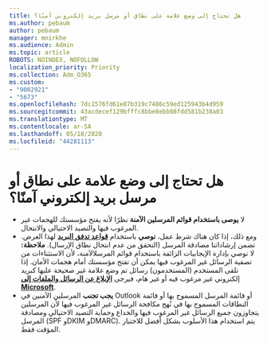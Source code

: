 ```yaml
---
title: هل تحتاج إلى وضع علامة على نطاق أو مرسل بريد إلكتروني آمنًا؟
ms.author: pebaum
author: pebaum
manager: mnirkhe
ms.audience: Admin
ms.topic: article
ROBOTS: NOINDEX, NOFOLLOW
localization_priority: Priority
ms.collection: Adm_O365
ms.custom:
- "9002921"
- "5673"
ms.openlocfilehash: 7dc1576fd61e87b319c7486c59ed125943b4d959
ms.sourcegitcommit: 43acdecef129bfffc8bbe8ebb08fdd581b238a03
ms.translationtype: MT
ms.contentlocale: ar-SA
ms.lasthandoff: 05/18/2020
ms.locfileid: "44281113"
---
```

# <a name="need-to-mark-a-domain-or-email-sender-safe"></a>هل تحتاج إلى وضع علامة على نطاق أو مرسل بريد إلكتروني آمنًا؟

- لا **يوصى باستخدام قوائم المرسلين الآمنة** نظرًا لأنه يفتح مؤسستك للهجمات غير المرغوب فيها والتصيد الاحتيالي والانتحال.
- ومع ذلك، إذا كان هناك شرط عمل، **نوصي** باستخدام **[قواعد تدفق البريد](https://docs.microsoft.com/microsoft-365/security/office-365-security/create-safe-sender-lists-in-office-365?view=o365-worldwide#recommended-use-mail-flow-rules)** لهذا الغرض. تضمن إرشاداتنا مصادقة المرسل (التحقق من عدم انتحال نطاق الإرسال). **ملاحظة:** لا نوصي بإدارة الإيجابيات الزائفة باستخدام قوائم المرسلالآمنة، لأن الاستثناءات من تصفية الرسائل غير المرغوب فيها يمكن أن تفتح مؤسستك أمام هجمات الأمان. إذا تلقى المستخدم (المستخدمون) رسائل تم وضع علامة غير صحيحة عليها كبريد إلكتروني غير مرغوب فيه أو غير هام، فيرجى **[الإبلاغ عن الرسائل والملفات إلى Microsoft](https://protection.office.com/reportsubmission)**.
- **يجب تجنب** المرسلين الآمنين في Outlook أو قائمة المرسل المسموح بها أو قائمة النطاقات المسموح بها في نُهج مكافحة الرسائل غير المرغوب فيها لأن المرسلين يتجاوزون جميع الرسائل غير المرغوب فيها والخداع وحماية التصيد الاحتيالي ومصادقة المرسل (SPF وDKIM وDMARC). يتم استخدام هذا الأسلوب بشكل أفضل للاختبار المؤقت فقط.
